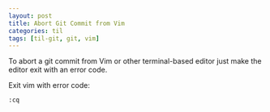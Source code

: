 ```yaml
---
layout: post
title: Abort Git Commit from Vim
categories: til
tags: [til-git, git, vim]
---
```


To abort a git commit from Vim or other terminal-based editor just make the
editor exit with an error code.

Exit vim with error code:
```
:cq
```
